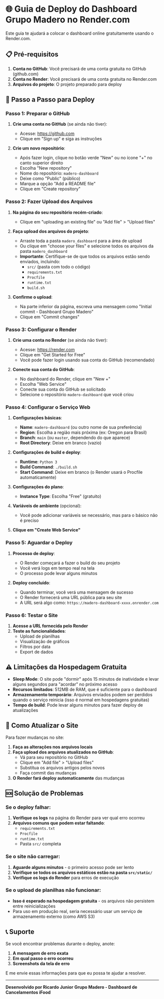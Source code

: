 # 🌐 Guia de Deploy do Dashboard Grupo Madero no Render.com

Este guia te ajudará a colocar o dashboard online gratuitamente usando o Render.com.

## 📋 Pré-requisitos

1. **Conta no GitHub**: Você precisará de uma conta gratuita no GitHub (github.com)
2. **Conta no Render**: Você precisará de uma conta gratuita no Render.com
3. **Arquivos do projeto**: O projeto preparado para deploy

## 🚀 Passo a Passo para Deploy

### Passo 1: Preparar o GitHub

1. **Crie uma conta no GitHub** (se ainda não tiver):
   - Acesse: https://github.com
   - Clique em "Sign up" e siga as instruções

2. **Crie um novo repositório**:
   - Após fazer login, clique no botão verde "New" ou no ícone "+" no canto superior direito
   - Escolha "New repository"
   - Nome do repositório: `madero-dashboard`
   - Deixe como "Public" (público)
   - Marque a opção "Add a README file"
   - Clique em "Create repository"

### Passo 2: Fazer Upload dos Arquivos

1. **Na página do seu repositório recém-criado**:
   - Clique em "uploading an existing file" ou "Add file" > "Upload files"

2. **Faça upload dos arquivos do projeto**:
   - Arraste toda a pasta `madero_dashboard` para a área de upload
   - Ou clique em "choose your files" e selecione todos os arquivos da pasta `madero_dashboard`
   - **Importante**: Certifique-se de que todos os arquivos estão sendo enviados, incluindo:
     - `src/` (pasta com todo o código)
     - `requirements.txt`
     - `Procfile`
     - `runtime.txt`
     - `build.sh`

3. **Confirme o upload**:
   - Na parte inferior da página, escreva uma mensagem como "Initial commit - Dashboard Grupo Madero"
   - Clique em "Commit changes"

### Passo 3: Configurar o Render

1. **Crie uma conta no Render** (se ainda não tiver):
   - Acesse: https://render.com
   - Clique em "Get Started for Free"
   - Você pode fazer login usando sua conta do GitHub (recomendado)

2. **Conecte sua conta do GitHub**:
   - No dashboard do Render, clique em "New +"
   - Escolha "Web Service"
   - Conecte sua conta do GitHub se solicitado
   - Selecione o repositório `madero-dashboard` que você criou

### Passo 4: Configurar o Serviço Web

1. **Configurações básicas**:
   - **Name**: `madero-dashboard` (ou outro nome de sua preferência)
   - **Region**: Escolha a região mais próxima (ex: Oregon para Brasil)
   - **Branch**: `main` (ou `master`, dependendo do que aparece)
   - **Root Directory**: Deixe em branco (vazio)

2. **Configurações de build e deploy**:
   - **Runtime**: `Python 3`
   - **Build Command**: `./build.sh`
   - **Start Command**: Deixe em branco (o Render usará o Procfile automaticamente)

3. **Configurações do plano**:
   - **Instance Type**: Escolha "Free" (gratuito)

4. **Variáveis de ambiente** (opcional):
   - Você pode adicionar variáveis se necessário, mas para o básico não é preciso

5. **Clique em "Create Web Service"**

### Passo 5: Aguardar o Deploy

1. **Processo de deploy**:
   - O Render começará a fazer o build do seu projeto
   - Você verá logs em tempo real na tela
   - O processo pode levar alguns minutos

2. **Deploy concluído**:
   - Quando terminar, você verá uma mensagem de sucesso
   - O Render fornecerá uma URL pública para seu site
   - A URL será algo como: `https://madero-dashboard-xxxx.onrender.com`

### Passo 6: Testar o Site

1. **Acesse a URL fornecida pelo Render**
2. **Teste as funcionalidades**:
   - Upload de planilhas
   - Visualização de gráficos
   - Filtros por data
   - Export de dados

## ⚠️ Limitações da Hospedagem Gratuita

- **Sleep Mode**: O site pode "dormir" após 15 minutos de inatividade e levar alguns segundos para "acordar" no próximo acesso
- **Recursos limitados**: 512MB de RAM, que é suficiente para o dashboard
- **Armazenamento temporário**: Arquivos enviados podem ser perdidos quando o serviço reinicia (isso é normal em hospedagens gratuitas)
- **Tempo de build**: Pode levar alguns minutos para fazer deploy de atualizações

## 🔄 Como Atualizar o Site

Para fazer mudanças no site:

1. **Faça as alterações nos arquivos locais**
2. **Faça upload dos arquivos atualizados no GitHub**:
   - Vá para seu repositório no GitHub
   - Clique em "Add file" > "Upload files"
   - Substitua os arquivos antigos pelos novos
   - Faça commit das mudanças
3. **O Render fará deploy automaticamente** das mudanças

## 🆘 Solução de Problemas

### Se o deploy falhar:
1. **Verifique os logs** na página do Render para ver qual erro ocorreu
2. **Arquivos comuns que podem estar faltando**:
   - `requirements.txt`
   - `Procfile`
   - `runtime.txt`
   - Pasta `src/` completa

### Se o site não carregar:
1. **Aguarde alguns minutos** - o primeiro acesso pode ser lento
2. **Verifique se todos os arquivos estáticos estão na pasta `src/static/`**
3. **Verifique os logs do Render** para erros de execução

### Se o upload de planilhas não funcionar:
- **Isso é esperado na hospedagem gratuita** - os arquivos não persistem entre reinicializações
- Para uso em produção real, seria necessário usar um serviço de armazenamento externo (como AWS S3)

## 📞 Suporte

Se você encontrar problemas durante o deploy, anote:
1. **A mensagem de erro exata**
2. **Em qual passo o erro ocorreu**
3. **Screenshots da tela de erro**

E me envie essas informações para que eu possa te ajudar a resolver.

---

**Desenvolvido por Ricardo Junior**
**Grupo Madero - Dashboard de Cancelamentos iFood**

